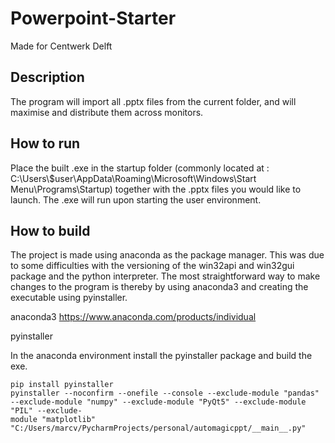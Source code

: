 # Powerpoint-Starter
Made for Centwerk Delft

## Description
The program will import all .pptx files from the current folder, and will maximise and distribute them across monitors.


## How to run
Place the built .exe in the startup folder (commonly located at : C:\Users\\$user\AppData\Roaming\Microsoft\Windows\Start Menu\Programs\Startup) together with the .pptx files you would like to launch.
The .exe will run upon starting the user environment.

## How to build
The project is made using anaconda as the package manager.
This was due to some difficulties with the versioning of the win32api and win32gui package and the python interpreter. 
The most straightforward way to make changes to the program is thereby by using anaconda3 and creating the executable using pyinstaller.

anaconda3
https://www.anaconda.com/products/individual

pyinstaller

In the anaconda environment install the pyinstaller package and build the exe.
~~~
pip install pyinstaller
pyinstaller --noconfirm --onefile --console --exclude-module "pandas" --exclude-module "numpy" --exclude-module "PyQt5" --exclude-module "PIL" --exclude-
module "matplotlib" "C:/Users/marcv/PycharmProjects/personal/automagicppt/__main__.py"
~~~
